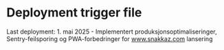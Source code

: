 # Deployment trigger file
Last deployment: 1. mai 2025 - Implementert produksjonsoptimaliseringer, Sentry-feilsporing og PWA-forbedringer for www.snakkaz.com lansering
